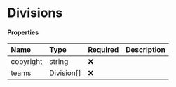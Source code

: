 # Divisions

**Properties**

| Name      | Type       | Required | Description |
| :-------- | :--------- | :------- | :---------- |
| copyright | string     | ❌       |             |
| teams     | Division[] | ❌       |             |

<!-- This file was generated by liblab | https://liblab.com/ -->
